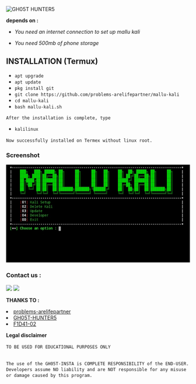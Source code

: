 <img src="https://encrypted-tbn0.gstatic.com/images?q=tbn:ANd9GcS97L2WhK8Cf7cGjKmIU5UWmOVECyHJGzHvew&usqp=CAU" alt="GH05T HUNTER5">

<b>depends on :</b>

* <i>You need an internet connection to set up mallu kali</i>

* <i>You need 500mb of phone storage</i>

## INSTALLATION (Termux)

* `apt upgrade`
* `apt update`
* `pkg install git`
* `git clone https://github.com/problems-arelifepartner/mallu-kali`
* `cd mallu-kali`
* `bash mallu-kali.sh`

```
After the installation is complete, type
```
* `kalilinux`

`Now successfully installed on Termex without linux root.`

### Screenshot 

<img src="https://raw.githubusercontent.com/problems-arelifepartner/mallu-kali/main/.img/IMG_20220923_174616.jpg">

### Contact us :

<a href="https://instagram.com/mr_devil_3333333"><img src="https://camo.githubusercontent.com/7970579c20bd99c5055e33b423d3b2cbb223e30630181864e8fbd7cfa137bc0b/68747470733a2f2f696d672e736869656c64732e696f2f62616467652f494e5354414752414d2d464f4c4c4f572d7265643f7374796c653d666f722d7468652d6261646765266c6f676f3d696e7374616772616d"></a>
<a href="https://t.me/linuxcybersecurity"><img src="https://camo.githubusercontent.com/5e9dda15ed592074f05517e015de1e2b0d9e5d26a3d564f4335cdae49e489132/68747470733a2f2f696d672e736869656c64732e696f2f62616467652f54454c454752414d2d4348414e4e454c2d7265643f7374796c653d666f722d7468652d6261646765266c6f676f3d74656c656772616d"></a>

<p><b>THANKS TO :</b></p>

<li><a href="https://github.com/problems-arelifepartner">problems-arelifepartner</a></li>

<li><a href="https://github.com/GH05T-HUNTER5"> GH05T-HUNTER5</a></li>

<li><a href="https://github.com/F1D41-02">F1D41-02 </a></li>

<b>Legal disclaimer</b>

`TO BE USED FOR EDUCATIONAL PURPOSES ONLY`
````
                                                                                          The use of the GH05T-INSTA is COMPLETE RESPONSIBILITY of the END-USER. Developers assume NO liability and are NOT responsible for any misuse or damage caused by this program.
````
